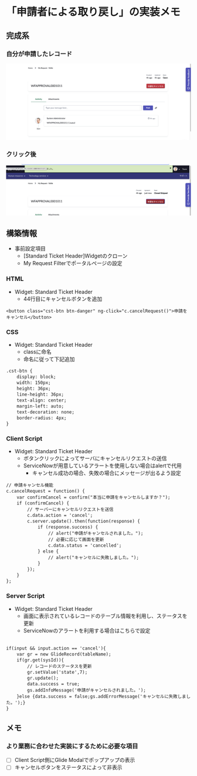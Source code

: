 <!--
title:   ServiceNow Instanceの基本的な日本語化
tags:    ServiceNow
id:      
private: false
-->

# 「申請者による取り戻し」の実装メモ

## 完成系

### 自分が申請したレコード

![従業員ポータル内の自分の申請](./images/emp-center_tiket-page.png)

### クリック後

![申請キャンセルボタン押下後](./images/emp-center_ticket-page_after-btn-click.png)

## 構築情報

- 事前設定項目
  - [Standard Ticket Header]Widgetのクローン
  - My Request Filterでポータルページの設定

### HTML

- Widget: Standard Ticket Header
  - 44行目にキャンセルボタンを追加

```html: standard_ticket.html
<button class="cst-btn btn-danger" ng-click="c.cancelRequest()">申請をキャンセル</button>
```

### CSS

- Widget: Standard Ticket Header
  - classに命名
  - 命名に従って下記追加

```css: standard_ticket.css
.cst-btn {
    display: block;
    width: 150px;
    height: 36px;
    line-height: 36px;
    text-align: center;
    margin-left: auto;
    text-decoration: none;
    border-radius: 4px;
}
```

### Client Script

- Widget: Standard Ticket Header
  - ボタンクリックによってサーバにキャンセルリクエストの送信
  - ServiceNowが用意しているアラートを使用しない場合はalertで代用
    - キャンセル成功の場合、失敗の場合にメッセージが出るよう設定

```JavaScript: standard_ticket_client.js
// 申請キャンセル機能
c.cancelRequest = function() {
    var confirmCancel = confirm("本当に申請をキャンセルしますか？");
    if (confirmCancel) {
        // サーバーにキャンセルリクエストを送信
        c.data.action = 'cancel';
        c.server.update().then(function(response) {
            if (response.success) {
                // alert("申請がキャンセルされました。");
                // 必要に応じて画面を更新
                c.data.status = 'cancelled';
            } else {
                // alert("キャンセルに失敗しました。");
            }
        });
    }
};
```

### Server Script

- Widget: Standard Ticket Header
  - 画面に表示されているレコードのテーブル情報を利用し、ステータスを更新
  - ServiceNowのアラートを利用する場合はこちらで設定

```JavaScript: standard_ticket_server

if(input && input.action == 'cancel'){
    var gr = new GlideRecord(tableName);
    if(gr.get(sysId)){
        // レコードのステータスを更新
        gr.setValue('state',7);
        gr.update();
        data.success = true;
        gs.addInfoMessage('申請がキャンセルされました。');
    }else {data.success = false;gs.addErrorMessage('キャンセルに失敗しました。');}
}
```

## メモ

### より業務に合わせた実装にするために必要な項目

- [ ] Client Script側にGlide Modalでポップアップの表示
- [ ] キャンセルボタンをステータスによって非表示
